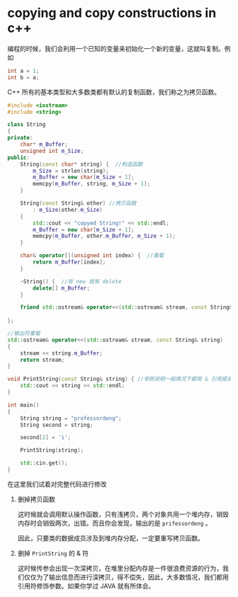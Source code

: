 # copying and copy constructions in c++

编程的时候，我们会利用一个已知的变量来初始化一个新的变量，这就叫复制。例如

```c++
int a = 1;
int b = a;
```

C++ 所有的基本类型和大多数类都有默认的复制函数，我们称之为拷贝函数。

```c++
#include <iostream>
#include <string>

class String
{
private:
	char* m_Buffer;
	unsigned int m_Size;
public:
	String(const char* string) {  //构造函数
 		m_Size = strlen(string);
		m_Buffer = new char[m_Size + 1];
		memcpy(m_Buffer, string, m_Size + 1);
	}

	String(const String& other) //拷贝函数
		: m_Size(other.m_Size)
	{
		std::cout << "copyed String!" << std::endl;
		m_Buffer = new char[m_Size + 1];
		memcpy(m_Buffer, other.m_Buffer, m_Size + 1);
	}

	char& operator[](unsigned int index) {  //重载
		return m_Buffer[index];
	}

	~String() {  //有 new 就有 delete
		delete[] m_Buffer;
	}

	friend std::ostream& operator<<(std::ostream& stream, const String& string);  
    
};

//输出符重载
std::ostream& operator<<(std::ostream& stream, const String& string)
{
	stream << string.m_Buffer;
	return stream;
}

void PrintString(const String& string) { //举例说明一般情况下都用 & 引用提高效率
	std::cout << string << std::endl;
}

int main() 
{
	String string = "professordeng";
	String second = string;

	second[2] = 'i';

	PrintString(string);

	std::cin.get();
}
```

在这里我们试着对完整代码进行修改

1. 删掉拷贝函数

   这时候就会调用默认操作函数，只有浅拷贝，两个对象共用一个堆内存，销毁内存时会销毁两次，出错。而且你会发现，输出的是 `prifessordeng` 。

   因此，只要类的数据成员涉及到堆内存分配，一定要重写拷贝函数。

2. 删掉 `PrintString` 的 & 符

   这时候传参会出现一次深拷贝，在堆里分配内存是一件很浪费资源的行为，我们仅仅为了输出信息而进行深拷贝，得不偿失，因此，大多数情况，我们都用引用符修饰参数。如果你学过 JAVA 就有所体会。